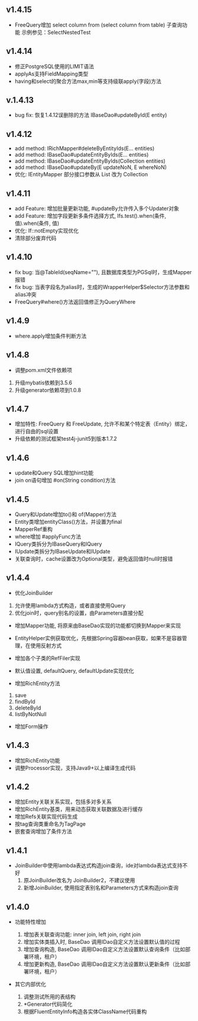 ## v1.4.15
- FreeQuery增加 select column from (select column from table) 子查询功能
示例参见：SelectNestedTest

## v1.4.14
- 修正PostgreSQL使用的LIMIT语法
- applyAs支持FieldMapping类型
- having和select的聚合方法max,min等支持级联apply(字段)方法

## v.1.4.13
- bug fix: 恢复1.4.12误删除的方法 IBaseDao#updateById(E entity) 

## v1.4.12
- add method: IRichMapper#deleteByEntityIds(E... entities)
- add method: IBaseDao#updateEntityByIds(E... entities)
- add method: IBaseDao#updateEntityByIds(Collection<E> entities)
- add method: IBaseDao#updateBy(E updateNoN, E whereNoN)
- 优化: IEntityMapper 部分接口参数从 List 改为 Collection

## v1.4.11
- add Feature: 增加批量更新功能, #updateBy允许传入多个Updater对象
- add Feature: 增加字段更新多条件选择方式, Ifs.test().when(条件, 值).when(条件, 值)
- 优化: If::notEmpty实现优化
- 清除部分废弃代码

## v1.4.10
- fix bug: 当@TableId(seqName=""), 且数据库类型为PGSql时，生成Mapper报错
- fix bug: 当表字段名为alias时，生成的WrapperHelper$Selector方法参数和alias冲突
- FreeQuery#where()方法返回值修正为QueryWhere

## v1.4.9
- where.apply增加条件判断方法

## v1.4.8
- 调整pom.xml文件依赖项
1. 升级mybatis依赖到3.5.6
2. 升级generator依赖项到1.0.8

## v1.4.7
- 增加特性: FreeQuery 和 FreeUpdate, 允许不和某个特定表（Entity）绑定，进行自由的sql设置
- 升级依赖的测试框架test4j-junit5到版本1.7.2

## v1.4.6
- update和Query SQL增加hint功能
- join on语句增加 #on(String condition)方法

## v1.4.5
- Query和Update增加to()和 of(Mapper)方法
- Entity类增加entityClass()方法，并设置为final
- MapperRef重构
- where增加 #applyFunc方法
- IQuery类拆分为IBaseQuery和IQuery
- IUpdate类拆分为IBaseUpdate和IUpdate
- 关联查询时，cache设置改为Optional类型，避免返回值时null时报错

## v1.4.4
- 优化JoinBuilder
1. 允许使用lambda方式构造，或者直接使用Query
2. 优化join时，query别名的设置，由Parameters直接分配

- 增加Mapper功能, 将原来由BaseDao实现的功能都切换到Mapper来实现
- EntityHelper实例获取优化，先根据Spring容器bean获取，如果不是容器管理，在使用反射方式
- 增加各个子类的RefFiler实现
- 默认值设置, defaultQuery, defaultUpdate实现优化

- 增加RichEntity方法
1. save
2. findById
3. deleteById
4. listByNotNull

- 增加Form操作

## v1.4.3
- 增加RichEntity功能
- 调整Processor实现，支持Java9+以上编译生成代码

## v1.4.2
- 增加Entity关联关系实现，包括多对多关系
- 增加RichEntity基类，用来动态获取关联数据及进行缓存
- 增加Refs关联实现代码生成
- 按tag查询类重命名为TagPage
- 嵌套查询增加了条件方法

## v1.4.1
- JoinBuilder中使用lambda表达式构造join查询，ide对lambda表达式支持不好
    1. 原JoinBuilder改名为 JoinBuilder2，不建议使用
    2. 新增JoinBuilder, 使用指定表别名和Parameters方式来构造join查询
    
## v1.4.0
- 功能特性增加
    1. 增加表关联查询功能: inner join, left join, right join
    2. 增加实体类插入时, BaseDao 调用IDao自定义方法设置默认值的过程
    3. 增加查询构造, BaseDao 调用IDao自定义方法设置默认查询条件（比如部署环境，租户）
    4. 增加更新构造, BaseDao 调用IDao自定义方法设置默认更新条件（比如部署环境，租户）
    
- 其它内部优化
    1. 调整测试所用的表结构
    2. *Generator代码简化
    3. 根据FluentEntityInfo构造各实体ClassName代码重构